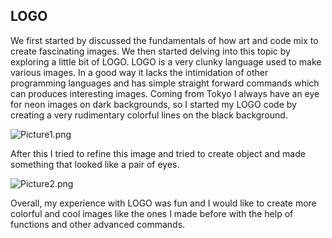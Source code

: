 
## LOGO

We first started by discussed the fundamentals of how art and code mix to create fascinating images. We then started delving into this topic by exploring a little bit of LOGO. LOGO is a very clunky language used to make various images. In a good way it lacks the intimidation of other programming languages and has simple straight forward commands which can produces interesting images. Coming from Tokyo I always have an eye for neon images on dark backgrounds, so I started my LOGO code by creating a very rudimentary colorful lines on the black background. 

![Picture1.png]({{site.baseurl}}/Picture1.png)

After this I tried to refine this image and tried to create object and made something that looked like a pair of eyes.

![Picture2.png]({{site.baseurl}}/Picture2.png)

Overall, my experience with LOGO was fun and I would like to create more colorful and cool images like the ones I made before with the help of functions and other advanced commands.
